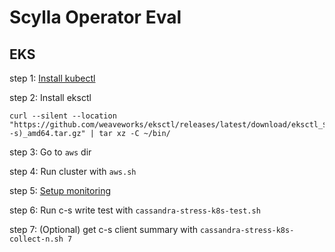 # Scylla Operator Eval

## EKS

step 1: [Install kubectl](https://kubernetes.io/docs/tasks/tools/install-kubectl/)

step 2: Install eksctl

```
curl --silent --location "https://github.com/weaveworks/eksctl/releases/latest/download/eksctl_$(uname -s)_amd64.tar.gz" | tar xz -C ~/bin/
```

step 3: Go to `aws` dir

step 4: Run cluster with `aws.sh`

step 5: [Setup monitoring](https://github.com/scylladb/scylla-operator/blob/master/docs/generic.md#setting-up-monitoring)

step 6: Run c-s write test with `cassandra-stress-k8s-test.sh`

step 7: (Optional) get c-s client summary with `cassandra-stress-k8s-collect-n.sh 7`
